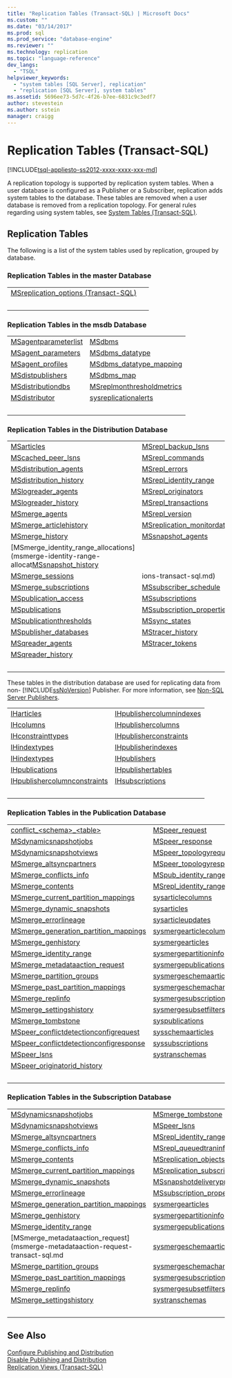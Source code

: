 ```yaml
---
title: "Replication Tables (Transact-SQL) | Microsoft Docs"
ms.custom: ""
ms.date: "03/14/2017"
ms.prod: sql
ms.prod_service: "database-engine"
ms.reviewer: ""
ms.technology: replication
ms.topic: "language-reference"
dev_langs: 
  - "TSQL"
helpviewer_keywords: 
  - "system tables [SQL Server], replication"
  - "replication [SQL Server], system tables"
ms.assetid: 5696ee73-5d7c-4f26-b7ee-6831c9c3edf7
author: stevestein
ms.author: sstein
manager: craigg
---
```

# Replication Tables (Transact-SQL)
[!INCLUDE[tsql-appliesto-ss2012-xxxx-xxxx-xxx-md](../../includes/tsql-appliesto-ss2012-xxxx-xxxx-xxx-md.md)]

  A replication topology is supported by replication system tables. When a user database is configured as a Publisher or a Subscriber, replication adds system tables to the database. These tables are removed when a user database is removed from a replication topology. For general rules regarding using system tables, see [System Tables &#40;Transact-SQL&#41;](system-tables-transact-sql.md).  
  
## Replication Tables  
 The following is a list of the system tables used by replication, grouped by database.  
  
### Replication Tables in the master Database  
  
|||  
|-|-|  
|[MSreplication_options &#40;Transact-SQL&#41;](msreplication-options-transact-sql.md)||  
| &nbsp; | &nbsp; |
 
### Replication Tables in the msdb Database  

|||  
|-|-|  
|[MSagentparameterlist](msagentparameterlist-transact-sql.md)|[MSdbms](msdbms-transact-sql.md) |  
|[MSagent_parameters](msagent-parameters-transact-sql.md)    |[MSdbms_datatype](msdbms-datatype-transact-sql.md)|
|[MSagent_profiles](msagent-profiles-transact-sql.md)        |[MSdbms_datatype_mapping](msdbms-datatype-mapping-transact-sql.md)|
|[MSdistpublishers](msdistpublishers-transact-sql.md)        |[MSdbms_map](msdbms-map-transact-sql.md)|
|[MSdistributiondbs](msdistributiondbs-transact-sql.md)      |[MSreplmonthresholdmetrics](msreplmonthresholdmetrics-transact-sql.md)|
|[MSdistributor](msdistributor-transact-sql.md)              |[sysreplicationalerts](sysreplicationalerts-transact-sql.md)|
| &nbsp; | &nbsp; |

### Replication Tables in the Distribution Database  

|||  
|-|-|  
|[MSarticles](msarticles-transact-sql.md)                          |[MSrepl_backup_lsns](msrepl-backup-lsns-transact-sql.md)|
|[MScached_peer_lsns](mscached-peer-lsns-transact-sql.md)          |[MSrepl_commands](msrepl-commands-transact-sql.md)
|[MSdistribution_agents](msdistribution-agents-transact-sql.md)    |[MSrepl_errors](msrepl-errors-transact-sql.md)|
|[MSdistribution_history](msdistribution-history-transact-sql.md)  |[MSrepl_identity_range](msrepl-identity-range-transact-sql.md) |
|[MSlogreader_agents](mslogreader-agents-transact-sql.md)          |[MSrepl_originators](msrepl-originators-transact-sql.md)|
|[MSlogreader_history](mslogreader-history-transact-sql.md)        |[MSrepl_transactions](msrepl-transactions-transact-sql.md)      | 
|[MSmerge_agents](msmerge-agents-transact-sql.md)                  |[MSrepl_version](msrepl-version-transact-sql.md)|  
|[MSmerge_articlehistory](msmerge-articlehistory-transact-sql.md)  |[MSreplication_monitordata](msreplication-monitordata-transact-sql.md)|  
|[MSmerge_history](msmerge-history-transact-sql.md)                |[MSsnapshot_agents](mssnapshot-agents-transact-sql.md)
|[MSmerge_identity_range_allocations](msmerge-identity-range-allocat[MSsnapshot_history](mssnapshot-history-transact-sql.md)
|[MSmerge_sessions](msmerge-sessions-transact-sql.md)              |ions-transact-sql.md)|[MSsubscriber_info](mssubscriber-info-transact-sql.md) |
|[MSmerge_subscriptions](msmerge-subscriptions-transact-sql.md)    |[MSsubscriber_schedule](mssubscriber-schedule-transact-sql.md) |           |  
|[MSpublication_access](mspublication-access-transact-sql.md)      |[MSsubscriptions](mssubscriptions-transact-sql.md)             |  
|[MSpublications](mspublications-transact-sql.md)                  |[MSsubscription_properties](mssubscription-properties-transact-sql.md)|
|[MSpublicationthresholds](mspublicationthresholds-transact-sql.md)|[MSsync_states](mssync-states-transact-sql.md) | 
|[MSpublisher_databases](mspublisher-databases-transact-sql.md)    |[MStracer_history](mstracer-history-transact-sql.md)|  
|[MSqreader_agents](msqreader-agents-transact-sql.md)              |[MStracer_tokens](mstracer-tokens-transact-sql.md)|  |
|[MSqreader_history](msqreader-history-transact-sql.md)            ||
| &nbsp; | &nbsp; |
  
 These tables in the distribution database are used for replicating data from non- [!INCLUDE[ssNoVersion](../../includes/ssnoversion-md.md)] Publisher. For more information, see [Non-SQL Server Publishers](../../relational-databases/replication/non-sql/non-sql-server-publishers.md).  
  
|||  
|-|-|  
|[IHarticles](iharticles-transact-sql.md)                                    |[IHpublishercolumnindexes](ihpublishercolumnindexes-transact-sql.md)|  
|[IHcolumns](ihcolumns-transact-sql.md)                                      |[IHpublishercolumns](ihpublishercolumns-transact-sql.md)|  
|[IHconstrainttypes](ihconstrainttypes-transact-sql.md)                      |[IHpublisherconstraints](ihpublisherconstraints-transact-sql.md)|  
|[IHindextypes](ihindextypes-transact-sql.md)                                |[IHpublisherindexes](ihpublisherindexes-transact-sql.md)|  
|[IHindextypes](ihindextypes-transact-sql.md)                                |[IHpublishers](ihpublishers-transact-sql.md)|  
|[IHpublications](ihpublications-transact-sql.md)                            |[IHpublishertables](ihpublishertables-transact-sql.md)|  
|[IHpublishercolumnconstraints](ihpublishercolumnconstraints-transact-sql.md)|[IHsubscriptions](ihsubscriptions-transact-sql.md)|  
| &nbsp; | &nbsp; | 
 

### Replication Tables in the Publication Database  
 
|||  
|-|-|  
|[conflict_\<schema>_\<table>](conflict-schema-table-transact-sql.md)       |[MSpeer_request](mspeer-request-transact-sql.md)|  |  
|[MSdynamicsnapshotjobs](msdynamicsnapshotjobs-transact-sql.md)             |[MSpeer_response](mspeer-response-transact-sql.md)|  
|[MSdynamicsnapshotviews](msdynamicsnapshotviews-transact-sql.md)           |[MSpeer_topologyrequest](mspeer-topologyrequest-transact-sql.md)|  
|[MSmerge_altsyncpartners](msmerge-altsyncpartners-transact-sql.md)         |[MSpeer_topologyresponse](mspeer-topologyresponse-transact-sql.md)|  
|[MSmerge_conflicts_info](msmerge-conflicts-info-transact-sql.md)           |[MSpub_identity_range](mspub-identity-range-transact-sql.md)|  
|[MSmerge_contents](msmerge-contents-transact-sql.md)                       |[MSrepl_identity_range](msrepl-identity-range-transact-sql.md)| 
|[MSmerge_current_partition_mappings](msmerge-current-partition-mappings.md)|[sysarticlecolumns](sysarticlecolumns-transact-sql.md)|  
|[MSmerge_dynamic_snapshots](msmerge-dynamic-snapshots-transact-sql.md)     |[sysarticles](sysarticles-transact-sql.md)|  
|[MSmerge_errorlineage](msmerge-errorlineage-transact-sql.md)               |[sysarticleupdates](sysarticleupdates-transact-sql.md)|  
|[MSmerge_generation_partition_mappings](msmerge-generation-partition-mappings-transact-sql.md)|[sysmergearticlecolumns](sysmergearticlecolumns-transact-sql.md)|  
|[MSmerge_genhistory](msmerge-genhistory-transact-sql.md)                   |[sysmergearticles](sysmergearticles-transact-sql.md)|  
|[MSmerge_identity_range](msmerge-identity-range-transact-sql.md)           |[sysmergepartitioninfo](sysmergepartitioninfo-transact-sql.md)|  
|[MSmerge_metadataaction_request](msmerge-metadataaction-request-transact-sql.md)|[sysmergepublications](sysmergepublications-transact-sql.md)|  
|[MSmerge_partition_groups](msmerge-partition-groups-transact-sql.md)       |[sysmergeschemaarticles](sysmergeschemaarticles-transact-sql.md)|  
|[MSmerge_past_partition_mappings](msmerge-past-partition-mappings-transact-sql.md)|[sysmergeschemachange](sysmergeschemachange-transact-sql.md)|  
|[MSmerge_replinfo](msmerge-replinfo-transact-sql.md)                       |[sysmergesubscriptions](sysmergesubscriptions-transact-sql.md)|  
|[MSmerge_settingshistory](msmerge-settingshistory-transact-sql.md)         |[sysmergesubsetfilters](sysmergesubsetfilters-transact-sql.md)|  
|[MSmerge_tombstone](msmerge-tombstone-transact-sql.md)                     |[syspublications](syspublications-transact-sql.md)|  
|[MSpeer_conflictdetectionconfigrequest](mspeer-conflictdetectionconfigrequest-transact-sql.md)|[sysschemaarticles](sysschemaarticles-transact-sql.md)|  
|[MSpeer_conflictdetectionconfigresponse](mspeer-conflictdetectionconfigresponse-transact-sql.md)|[syssubscriptions](syssubscriptions-transact-sql.md)|  
|[MSpeer_lsns](mspeer-lsns-transact-sql.md)                                  |[systranschemas](../../relational-databases/system-views/systranschemas-transact-sql.md)| 
|[MSpeer_originatorid_history](mspeer-originatorid-history-transact-sql.md)| | 
| &nbsp; | &nbsp; | 


### Replication Tables in the Subscription Database  
 
|||  
|-|-|  
|[MSdynamicsnapshotjobs](msdynamicsnapshotjobs-transact-sql.md)                   |[MSmerge_tombstone](msmerge-tombstone-transact-sql.md)|  
|[MSdynamicsnapshotviews](msdynamicsnapshotviews-transact-sql.md)                 |[MSpeer_lsns](mspeer-lsns-transact-sql.md)|  
|[MSmerge_altsyncpartners](msmerge-altsyncpartners-transact-sql.md)               |[MSrepl_identity_range](msrepl-identity-range-transact-sql.md)|  
|[MSmerge_conflicts_info](msmerge-conflicts-info-transact-sql.md)                 |[MSrepl_queuedtraninfo](msrepl-queuedtraninfo-transact-sql.md)|  
|[MSmerge_contents](msmerge-contents-transact-sql.md)                             |[MSreplication_objects](msreplication-objects-transact-sql.md)|
|[MSmerge_current_partition_mappings](msmerge-current-partition-mappings.md)      |[MSreplication_subscriptions](msreplication-subscriptions-transact-sql.md)|
|[MSmerge_dynamic_snapshots](msmerge-dynamic-snapshots-transact-sql.md)           |[MSsnapshotdeliveryprogress](mssnapshotdeliveryprogress-transact-sql.md)|  
|[MSmerge_errorlineage](msmerge-errorlineage-transact-sql.md)                     |[MSsubscription_properties](mssubscription-properties-transact-sql.md)|  
|[MSmerge_generation_partition_mappings](msmerge-generation-partition-mappings-transact-sql.md)|[sysmergearticles](sysmergearticles-transact-sql.md)|  
|[MSmerge_genhistory](msmerge-genhistory-transact-sql.md)                         |[sysmergepartitioninfo](sysmergepartitioninfo-transact-sql.md)|  
|[MSmerge_identity_range](msmerge-identity-range-transact-sql.md)                 |[sysmergepublications](sysmergepublications-transact-sql.md)|  
|[MSmerge_metadataaction_request](msmerge-metadataaction-request-transact-sql.md  |[sysmergeschemaarticles](sysmergeschemaarticles-transact-sql.md)|  
|[MSmerge_partition_groups](msmerge-partition-groups-transact-sql.md)             |[sysmergeschemachange](sysmergeschemachange-transact-sql.md)|  
|[MSmerge_past_partition_mappings](msmerge-past-partition-mappings-transact-sql.md)|[sysmergesubscriptions](sysmergesubscriptions-transact-sql.md)|  
|[MSmerge_replinfo](msmerge-replinfo-transact-sql.md)                             |[sysmergesubsetfilters](sysmergesubsetfilters-transact-sql.md)|  
|[MSmerge_settingshistory](msmerge-settingshistory-transact-sql.md)               |[systranschemas](../../relational-databases/system-views/systranschemas-transact-sql.md)| |
| &nbsp; | &nbsp; |

## See Also  
 [Configure Publishing and Distribution](../../relational-databases/replication/configure-publishing-and-distribution.md)   
 [Disable Publishing and Distribution](../../relational-databases/replication/disable-publishing-and-distribution.md)   
 [Replication Views &#40;Transact-SQL&#41;](../../relational-databases/system-views/replication-views-transact-sql.md)  
  
